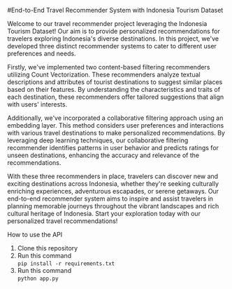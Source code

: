 #End-to-End Travel Recommender System with Indonesia Tourism Dataset

Welcome to our travel recommender project leveraging the Indonesia Tourism Dataset! Our aim is to provide personalized recommendations for travelers exploring Indonesia's diverse destinations. In this project, we've developed three distinct recommender systems to cater to different user preferences and needs.

Firstly, we've implemented two content-based filtering recommenders utilizing Count Vectorization. These recommenders analyze textual descriptions and attributes of tourist destinations to suggest similar places based on their features. By understanding the characteristics and traits of each destination, these recommenders offer tailored suggestions that align with users' interests.

Additionally, we've incorporated a collaborative filtering approach using an embedding layer. This method considers user preferences and interactions with various travel destinations to make personalized recommendations. By leveraging deep learning techniques, our collaborative filtering recommender identifies patterns in user behavior and predicts ratings for unseen destinations, enhancing the accuracy and relevance of the recommendations.

With these three recommenders in place, travelers can discover new and exciting destinations across Indonesia, whether they're seeking culturally enriching experiences, adventurous escapades, or serene getaways. Our end-to-end recommender system aims to inspire and assist travelers in planning memorable journeys throughout the vibrant landscapes and rich cultural heritage of Indonesia. Start your exploration today with our personalized travel recommendations!

How to use the API
1. Clone this repository
2. Run this command <br>
   `pip install -r requirements.txt`
3. Run this command <br>
   `python app.py`
